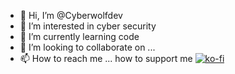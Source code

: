 - 👋 Hi, I’m @Cyberwolfdev
- 👀 I’m interested in cyber security
- 🌱 I’m currently learning code
- 💞️ I’m looking to collaborate on ...
- 📫 How to reach me ...
how to support me
[![ko-fi](https://ko-fi.com/img/githubbutton_sm.svg)](https://ko-fi.com/J3J4G73DB)
<!---
Cyberwolfdev/Cyberwolfdev is a ✨ special ✨ repository because its `README.md` (this file) appears on your GitHub profile.
You can click the Preview link to take a look at your changes.
--->
